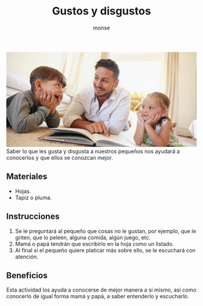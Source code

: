 ﻿---
layout: post
title:  "Gustos y disgustos"
tags: [intrapersonal]
categories: [infantes, actividad]
author: monse
image: /assets/posts/2020-08-12-platica.jpeg
hidden: true
---
![Actividad de platica](/assets/posts/2020-08-12-platica.jpeg)<br/>
Saber lo que les gusta y disgusta a nuestros pequeños nos ayudará a conocerlos y que ellos se conozcan mejor. 

## Materiales 
- Hojas.
- Tapiz o pluma.

## Instrucciones
1. Se le preguntará al pequeño que cosas no le gustan, por ejemplo, que le griten, que lo peleen, alguna comida, algún juego, etc.
2. Mamá o papá tendrán que escribirlo en la hoja como un listado. 
3. Al final si el pequeño quiere platicar más sobre ello, se le escuchará con atención. 

## Beneficios
Esta actividad los ayuda a conocerse de mejor manera a si mismo, así como conocerlo de igual forma mamá y papá, a saber entenderlo y escucharlo. 